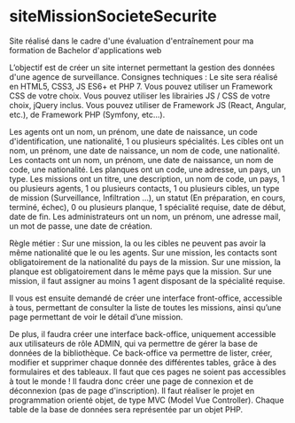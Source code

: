 # siteMissionSocieteSecurite

Site réalisé dans le cadre d'une évaluation d'entraînement pour ma formation de Bachelor d'applications web

L’objectif est de créer un site internet permettant la gestion des données d'une agence de surveillance.
Consignes techniques :
Le site sera réalisé en HTML5, CSS3, JS ES6+ et PHP 7.
Vous pouvez utiliser un Framework CSS de votre choix.
Vous pouvez utiliser les librairies JS / CSS de votre choix, jQuery inclus.
Vous pouvez utiliser de Framework JS (React, Angular, etc.), de Framework PHP (Symfony, etc...).

Les agents ont un nom, un prénom, une date de naissance, un code d'identification, une nationalité, 1 ou plusieurs spécialités.
Les cibles ont un nom, un prénom, une date de naissance, un nom de code, une nationalité.
Les contacts ont un nom, un prénom, une date de naissance, un nom de code, une nationalité.
Les planques ont un code, une adresse, un pays, un type.
Les missions ont un titre, une description, un nom de code, un pays, 1 ou plusieurs agents, 1 ou plusieurs contacts, 1 ou plusieurs cibles, un type de mission (Surveillance, Infiltration …), un statut (En préparation, en cours, terminé, échec), 0 ou plusieurs planque, 1 spécialité requise, date de début, date de fin.
Les administrateurs ont un nom, un prénom, une adresse mail, un mot de passe, une date de création.

Règle métier :
Sur une mission, la ou les cibles ne peuvent pas avoir la même nationalité que le ou les agents.
Sur une mission, les contacts sont obligatoirement de la nationalité du pays de la mission.
Sur une mission, la planque est obligatoirement dans le même pays que la mission.
Sur une mission, il faut assigner au moins 1 agent disposant de la spécialité requise.

Il vous est ensuite demandé de créer une interface front-office, accessible à tous, permettant de consulter la liste de toutes les missions, ainsi qu’une page permettant de voir le détail d’une mission.

De plus, il faudra créer une interface back-office, uniquement accessible aux utilisateurs de rôle ADMIN, qui va permettre de gérer la base de données de la bibliothèque. Ce back-office va permettre de lister, créer, modifier et supprimer chaque donnée des différentes tables, grâce à des formulaires et des tableaux. Il faut que ces pages ne soient pas accessibles à tout le monde ! Il faudra donc créer une page de connexion et de déconnexion (pas de page d'inscription).
Il faut réaliser le projet en programmation orienté objet, de type MVC (Model Vue Controller). Chaque table de la base de données sera représentée par un objet PHP.

